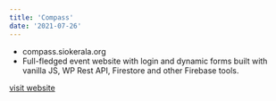 ```yaml
---
title: 'Compass'
date: '2021-07-26'
---
```


-   compass.siokerala.org
-   Full-fledged event website with login and dynamic forms built with vanilla JS, WP Rest API, Firestore and other Firebase tools.

[visit website](https://compass.siokerala.org)